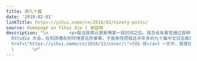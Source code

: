 ```yaml
---
title: 来九十篇
date: '2018-02-01'
linkTitle: https://yihui.name/cn/2018/02/ninety-posts/
source: Homepage on Yihui Xie | 谢益辉
description: "\n        <p>每当我停止更新博客一段时间之后，就总会有客官通过各种渠道问，你咋不写了。比如热心的客官甚至在统计之都微信公众号下留言，还有一些客官去我的英文博客下问。</p>\n\n<p>呐，感谢各位的关注。过去这半年多，我主要在发布英文博客，因为我的英文博客已经丢下两年多了。至于为什么丢下这么久，主要是拖延症惹的祸，以后我会详细解释。</p>\n\n<p>今日出门去圣地亚哥参加
  RStudio 大会，在机场嘈杂的环境里无所事事，于是索性把我这半年多的九十篇中文日志都推 Github。所以各位现在知道，不是我没写，只是我没发而已：我开车的节奏比较随意，我的博客的主要功用是供自己思考。</p>\n\n<p>在去年《<a
  href=\"https://yihui.name/cn/2016/12/coser/\">COS 侠</a>》一文中，我曾经说对普通人来说，如果一件事不能靠质量取胜的话，那么不妨靠数量硬撑，因为数量相对容易一些。这九十篇只是一个开头，我还有两百来条读书笔记没有整理。等我把我目前脑子里计划写的写完，估计又是半年过去了。</p>\n\n<p>望周知。</p>\n\n
  \       \n"
---
```

